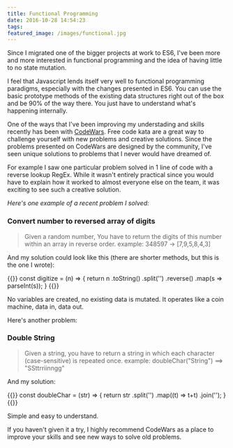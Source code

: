 ```yaml
---
title: Functional Programming
date: 2016-10-28 14:54:23
tags:
featured_image: /images/functional.jpg
---
```


Since I migrated one of the bigger projects at work to ES6, I've been more and more interested in functional programming and the idea of having little to no state mutation.

I feel that Javascript lends itself very well to functional programming paradigms, especially with the changes presented in ES6. You can use the basic prototype methods of the existing data structures right out of the box and be 90% of the way there. You just have to understand what's happening internally.

One of the ways that I've been improving my understading and skills recently has been with [CodeWars](https://www.codewars.com). Free code kata are a great way to challenge yourself with new problems and creative solutions. Since the problems presented on CodeWars are designed by the community, I've seen unique solutions to problems that I never would have dreamed of.

For example I saw one particular problem solved in 1 line of code with a reverse lookup RegEx. While it wasn't entirely practical since you would have to explain how it worked to almost everyone else on the team, it was exciting to see such a creative solution.

_Here's one example of a recent problem I solved:_


### Convert number to reversed array of digits
<blockquote>Given a random number, You have to return the digits of this number within an array in reverse order.
example: 348597 -> [7,9,5,8,4,3]</blockquote>


And my solution could look like this (there are shorter methods, but this is the one I wrote):

{{<highlight js>}}
const digitize = (n) => {
    return n
        .toString()
        .split('')
        .reverse()
        .map(s => parseInt(s));
}
{{</highlight>}}

No variables are created, no existing data is mutated. It operates like a coin machine, data in, data out.



Here's another problem:

### Double String

<blockquote>Given a string, you have to return a string in which each character (case-sensitive) is repeated once.
example: doubleChar("String") ==> "SSttrriinngg"</blockquote>

And my solution:

{{<highlight js>}}
const doubleChar = (str) => {
    return str
        .split('')
        .map((t) => t+t)
        .join('');
}
{{</highlight>}}

Simple and easy to understand.

If you haven't given it a try, I highly recommend CodeWars as a place to improve your skills and see new ways to solve old problems.
